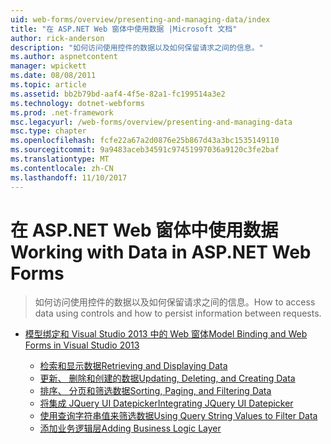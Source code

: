 ```yaml
---
uid: web-forms/overview/presenting-and-managing-data/index
title: "在 ASP.NET Web 窗体中使用数据 |Microsoft 文档"
author: rick-anderson
description: "如何访问使用控件的数据以及如何保留请求之间的信息。"
ms.author: aspnetcontent
manager: wpickett
ms.date: 08/08/2011
ms.topic: article
ms.assetid: bb2b79bd-aaf4-4f5e-82a1-fc199514a3e2
ms.technology: dotnet-webforms
ms.prod: .net-framework
msc.legacyurl: /web-forms/overview/presenting-and-managing-data
msc.type: chapter
ms.openlocfilehash: fcfe22a67a2d0876e25b867d43a3bc1535149110
ms.sourcegitcommit: 9a9483aceb34591c97451997036a9120c3fe2baf
ms.translationtype: MT
ms.contentlocale: zh-CN
ms.lasthandoff: 11/10/2017
---
```

<a name="working-with-data-in-aspnet-web-forms"></a><span data-ttu-id="92ed8-103">在 ASP.NET Web 窗体中使用数据</span><span class="sxs-lookup"><span data-stu-id="92ed8-103">Working with Data in ASP.NET Web Forms</span></span>
====================
> <span data-ttu-id="92ed8-104">如何访问使用控件的数据以及如何保留请求之间的信息。</span><span class="sxs-lookup"><span data-stu-id="92ed8-104">How to access data using controls and how to persist information between requests.</span></span>


- [<span data-ttu-id="92ed8-105">模型绑定和 Visual Studio 2013 中的 Web 窗体</span><span class="sxs-lookup"><span data-stu-id="92ed8-105">Model Binding and Web Forms in Visual Studio 2013</span></span>](model-binding/index.md)

    - [<span data-ttu-id="92ed8-106">检索和显示数据</span><span class="sxs-lookup"><span data-stu-id="92ed8-106">Retrieving and Displaying Data</span></span>](model-binding/retrieving-data.md)
    - [<span data-ttu-id="92ed8-107">更新、 删除和创建的数据</span><span class="sxs-lookup"><span data-stu-id="92ed8-107">Updating, Deleting, and Creating Data</span></span>](model-binding/updating-deleting-and-creating-data.md)
    - [<span data-ttu-id="92ed8-108">排序、 分页和筛选数据</span><span class="sxs-lookup"><span data-stu-id="92ed8-108">Sorting, Paging, and Filtering Data</span></span>](model-binding/sorting-paging-and-filtering-data.md)
    - [<span data-ttu-id="92ed8-109">将集成 JQuery UI Datepicker</span><span class="sxs-lookup"><span data-stu-id="92ed8-109">Integrating JQuery UI Datepicker</span></span>](model-binding/integrating-jquery-ui.md)
    - [<span data-ttu-id="92ed8-110">使用查询字符串值来筛选数据</span><span class="sxs-lookup"><span data-stu-id="92ed8-110">Using Query String Values to Filter Data</span></span>](model-binding/using-query-string-values-to-retrieve-data.md)
    - [<span data-ttu-id="92ed8-111">添加业务逻辑层</span><span class="sxs-lookup"><span data-stu-id="92ed8-111">Adding Business Logic Layer</span></span>](model-binding/adding-business-logic-layer.md)
